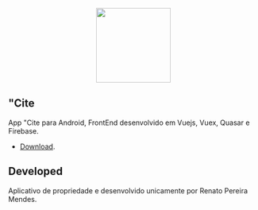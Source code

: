 <p align="center"><img src="https://lh3.googleusercontent.com/3qPYrcGXVl-88T_3BB2rgMxowbdU70kStpj-Cc9_pdmATN3EGPEnGXoLcwwisOfLTdU=s180-rw" width="150"></p>

## "Cite

App "Cite para Android, FrontEnd desenvolvido em Vuejs, Vuex, Quasar e Firebase.

- [Download](https://play.google.com/store/apps/details?id=com.renmen.cite).

## Developed

Aplicativo de propriedade e desenvolvido unicamente por Renato Pereira Mendes.
